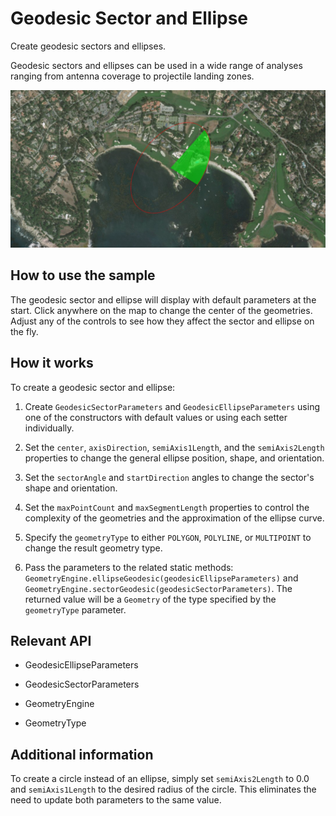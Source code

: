 # Geodesic Sector and Ellipse

Create geodesic sectors and ellipses.

Geodesic sectors and ellipses can be used in a wide range of analyses ranging from antenna coverage to projectile landing zones.

![](GeodesicSectorAndEllipse.png)

## How to use the sample

The geodesic sector and ellipse will display with default parameters at the start. Click anywhere on the map to change the center of the geometries. Adjust any of the controls to see how they affect the sector and ellipse on the fly.

## How it works

To create a geodesic sector and ellipse:


1. Create `GeodesicSectorParameters` and `GeodesicEllipseParameters` using one of the constructors with default values or using each setter individually.

2. Set the `center`, `axisDirection`, `semiAxis1Length`, and the `semiAxis2Length` properties to change the general ellipse position, shape, and orientation.

3. Set the `sectorAngle` and `startDirection` angles to change the sector's shape and orientation.

4. Set the `maxPointCount` and `maxSegmentLength` properties to control the complexity of the geometries and the approximation of the ellipse curve.

5. Specify the `geometryType` to either `POLYGON`, `POLYLINE`, or `MULTIPOINT` to change the result geometry type.

6. Pass the parameters to the related static methods: `GeometryEngine.ellipseGeodesic(geodesicEllipseParameters)` and `GeometryEngine.sectorGeodesic(geodesicSectorParameters)`. The returned value will be a `Geometry` of the type specified by the `geometryType` parameter.


## Relevant API


* GeodesicEllipseParameters
  
* GeodesicSectorParameters

* GeometryEngine

* GeometryType


## Additional information

To create a circle instead of an ellipse, simply set `semiAxis2Length` to 0.0 and `semiAxis1Length` to the desired radius of the circle. This eliminates the need to update both parameters to the same value.
